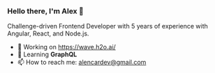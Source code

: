 ### Hello there, I'm Alex 👋

Challenge-driven Frontend Developer with 5 years of experience with Angular, React, and Node.js.

- 🔨 Working on https://wave.h2o.ai/
- 🌱 Learning **GraphQL**
- 📫 How to reach me: alencardev@gmail.com
